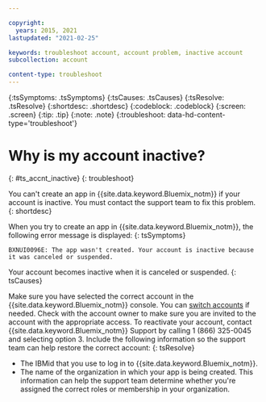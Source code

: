 ```yaml
---

copyright:
  years: 2015, 2021
lastupdated: "2021-02-25"

keywords: troubleshoot account, account problem, inactive account
subcollection: account

content-type: troubleshoot
---
```


{:tsSymptoms: .tsSymptoms}
{:tsCauses: .tsCauses}
{:tsResolve: .tsResolve}
{:shortdesc: .shortdesc}
{:codeblock: .codeblock}
{:screen: .screen}
{:tip: .tip}
{:note: .note}
{:troubleshoot: data-hd-content-type='troubleshoot'}

# Why is my account inactive?
{: #ts_accnt_inactive}
{: troubleshoot}

You can't create an app in {{site.data.keyword.Bluemix_notm}} if your account is inactive. You must contact the support team to fix this problem.
{: shortdesc}

When you try to create an app in {{site.data.keyword.Bluemix_notm}}, the following error message is displayed:
{: tsSymptoms}

`BXNUI0096E: The app wasn't created. Your account is inactive because it was canceled or suspended.`

Your account becomes inactive when it is canceled or suspended.
{: tsCauses}

Make sure you have selected the correct account in the {{site.data.keyword.Bluemix_notm}} console. You can [switch accounts](/docs/account?topic=account-accountfaqs&locale=dk#switch-between-accounts) if needed.  Check with the account owner to make sure you are invited to the account with the appropriate access.  To reactivate your account, contact {{site.data.keyword.Bluemix_notm}} Support by calling 1 (866) 325-0045 and selecting option 3. Include the following information so the support team can help restore the correct account:
{: tsResolve}

  * The IBMid that you use to log in to {{site.data.keyword.Bluemix_notm}}.
  * The name of the organization in which your app is being created. This information can help the support team determine whether you're assigned the correct roles or membership in your organization.